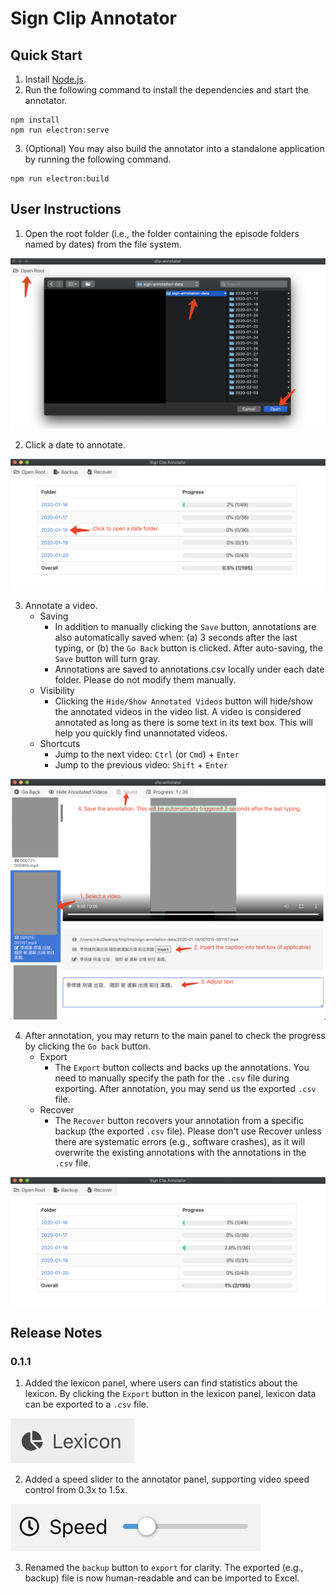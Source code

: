 # Sign Clip Annotator

## Quick Start

1. Install [Node.js](https://nodejs.org/en/download/).
2. Run the following command to install the dependencies and start the annotator.

```
npm install
npm run electron:serve
```

3. (Optional) You may also build the annotator into a standalone application by running the following command.

```
npm run electron:build
```

## User Instructions

1. Open the root folder (i.e., the folder containing the episode folders named by dates) from the file system.

![](img/2020-08-17-11-36-54.png)

2. Click a date to annotate.

![](img/2020-08-19-10-06-55.png)

3. Annotate a video.
   - Saving
     - In addition to manually clicking the `Save` button, annotations are also automatically saved when: (a) 3 seconds after the last typing, or (b) the `Go Back` button is clicked. After auto-saving, the `Save` button will turn gray.
     - Annotations are saved to annotations.csv locally under each date folder. Please do not modify them manually.
   - Visibility
     - Clicking the `Hide/Show Annotated Videos` button will hide/show the annotated videos in the video list. A video is considered annotated as long as there is some text in its text box. This will help you quickly find unannotated videos.
   - Shortcuts
     - Jump to the next video: `Ctrl` (or `Cmd`) + `Enter`
     - Jump to the previous video: `Shift` + `Enter`

![](img/2020-08-17-11-50-36.png)

4. After annotation, you may return to the main panel to check the progress by clicking the `Go back` button.
   - Export
     - The `Export` button collects and backs up the annotations. You need to manually specify the path for the `.csv` file during exporting. After annotation, you may send us the exported `.csv` file.
   - Recover
     - The `Recover` button recovers your annotation from a specific backup (the exported `.csv` file). Please don't use Recover unless there are systematic errors (e.g., software crashes), as it will overwrite the existing annotations with the annotations in the `.csv` file.

![](img/2020-08-19-10-07-39.png)

## Release Notes

### 0.1.1

1. Added the lexicon panel, where users can find statistics about the lexicon. By clicking the `Export` button in the lexicon panel, lexicon data can be exported to a `.csv` file.

![](img/2020-12-04-19-06-28.png)

2. Added a speed slider to the annotator panel, supporting video speed control from 0.3x to 1.5x.

![](img/2020-12-04-19-06-15.png)

3. Renamed the `backup` button to `export` for clarity. The exported (e.g., backup) file is now human-readable and can be imported to Excel.
